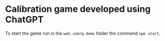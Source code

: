 # Calibration game developed using ChatGPT
To start the game run in the `web.cemrg.demo` folder the command `npm start`.
